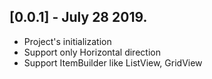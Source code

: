 ## [0.0.1] - July 28 2019.
- Project's initialization
- Support only Horizontal direction
- Support ItemBuilder like ListView, GridView
